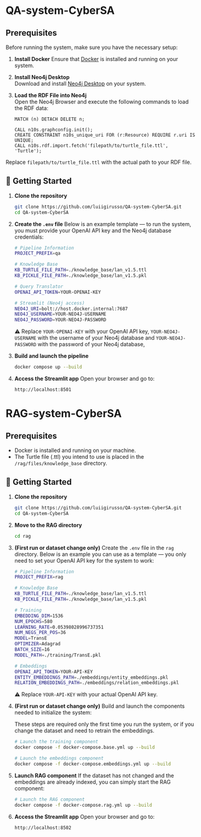 # QA-system-CyberSA
## Prerequisites

Before running the system, make sure you have the necessary setup:

1. **Install Docker**
   Ensure that [Docker](https://docs.docker.com/get-started/get-docker/) is installed and running on your system.

2. **Install Neo4j Desktop**  
   Download and install [Neo4j Desktop](https://neo4j.com/download/) on your system.

3. **Load the RDF File into Neo4j**  
   Open the Neo4j Browser and execute the following commands to load the RDF data:

   ```cypher
   MATCH (n) DETACH DELETE n;

   CALL n10s.graphconfig.init();
   CREATE CONSTRAINT n10s_unique_uri FOR (r:Resource) REQUIRE r.uri IS UNIQUE;
   CALL n10s.rdf.import.fetch('filepath/to/turtle_file.ttl', 'Turtle');

Replace `filepath/to/turtle_file.ttl` with the actual path to your RDF file.

## 🚀 Getting Started
1. **Clone the repository**
   ```bash
   git clone https://github.com/luiigirusso/QA-system-CyberSA.git
   cd QA-system-CyberSA
   ```

2. **Create the `.env` file**
   Below is an example template — to run the system, you must provide your OpenAI API key and the Neo4j database credentials:
   ```bash
   # Pipeline Information
   PROJECT_PREFIX=qa

   # Knowledge Base
   KB_TURTLE_FILE_PATH=./knowledge_base/lan_v1.5.ttl
   KB_PICKLE_FILE_PATH=./knowledge_base/lan_v1.5.pkl

   # Query Translator
   OPENAI_API_TOKEN=YOUR-OPENAI-KEY

   # Streamlit (Neo4j access)
   NEO4J_URI=bolt://host.docker.internal:7687
   NEO4J_USERNAME=YOUR-NEO4J-USERNAME
   NEO4J_PASSWORD=YOUR-NEO4J-PASSWORD
   ```
   ⚠️ Replace `YOUR-OPENAI-KEY` with your OpenAI API key, `YOUR-NEO4J-USERNAME` with the username of your Neo4j database and `YOUR-NEO4J-PASSWORD` with the password of your Neo4j database,

3. **Build and launch the pipeline**
   ```bash
   docker compose up --build
   ```
4. **Access the Streamlit app**
   Open your browser and go to:
   ```arduino
   http://localhost:8501
   ```

# RAG-system-CyberSA
## Prerequisites
+ Docker is installed and running on your machine.
+ The Turtle file (.ttl) you intend to use is placed in the `/rag/files/knowledge_base` directory.

## 🚀 Getting Started
1. **Clone the repository**
   ```bash
   git clone https://github.com/luiigirusso/QA-system-CyberSA.git
   cd QA-system-CyberSA
   ```
2. **Move to the RAG directory**
   ```bash
   cd rag
   ```
3. **(First run or dataset change only)** Create the `.env` file in the `rag` directory.
   Below is an example you can use as a template — you only need to set your OpenAI API key for the system to work:
   ```bash
   # Pipeline Information
   PROJECT_PREFIX=rag

   # Knowledge Base
   KB_TURTLE_FILE_PATH=./knowledge_base/lan_v1.5.ttl
   KB_PICKLE_FILE_PATH=./knowledge_base/lan_v1.5.pkl

   # Training
   EMBEDDING_DIM=1536
   NUM_EPOCHS=580
   LEARNING_RATE=0.05398028996737351
   NUM_NEGS_PER_POS=36
   MODEL=TransE
   OPTIMIZER=Adagrad
   BATCH_SIZE=16
   MODEL_PATH=./training/TransE.pkl

   # Embeddings
   OPENAI_API_TOKEN=YOUR-API-KEY
   ENTITY_EMBEDDINGS_PATH=./embeddings/entity_embeddings.pkl
   RELATION_EMBEDDINGS_PATH=./embeddings/relation_embeddings.pkl
   ```
   ⚠️ Replace `YOUR-API-KEY` with your actual OpenAI API key.

4. **(First run or dataset change only)** Build and launch the components needed to initialize the system:

   These steps are required only the first time you run the system, or if you change the dataset and need to retrain the embeddings.
   ```bash
   # Launch the training component
   docker compose -f docker-compose.base.yml up --build

   # Launch the embeddings component
   docker compose -f docker-compose.embeddings.yml up --build
   ```

5. **Launch RAG component** If the dataset has not changed and the embeddings are already indexed, you can simply start the RAG component:
   ```bash
   # Launch the RAG component
   docker compose -f docker-compose.rag.yml up --build
   ```

6. **Access the Streamlit app**
   Open your browser and go to:
   ```arduino
   http://localhost:8502
   ```

